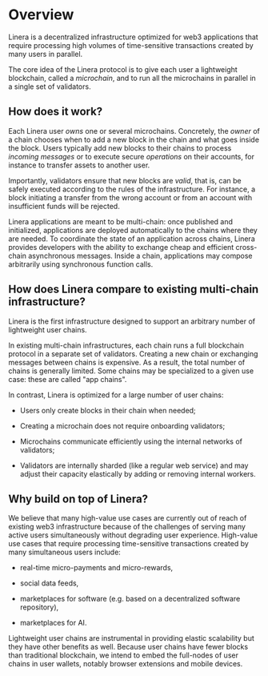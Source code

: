 # Overview

Linera is a decentralized infrastructure optimized for web3 applications that require processing high volumes of time-sensitive transactions created by many users in parallel.

The core idea of the Linera protocol is to give each user a lightweight blockchain, called a *microchain*, and to run all the microchains in parallel in a single set of validators.

## How does it work?

Each Linera user *owns* one or several microchains. Concretely, the *owner* of a chain chooses when to add a new block in the chain and what goes inside the block. Users typically add new blocks to their chains to process *incoming messages* or to execute secure *operations* on their accounts, for instance to transfer assets to another user.

Importantly, validators ensure that new blocks are *valid*, that is, can be safely executed according to the rules of the infrastructure. For instance, a block initiating a transfer from the wrong account or from an account with insufficient funds will be rejected.

Linera applications are meant to be multi-chain: once published and initialized, applications are deployed automatically to the chains where they are needed. To coordinate the state of an application across chains, Linera provides developers with the ability to exchange cheap and efficient cross-chain asynchronous messages. <!-- Incoming messages from another chains are first placed into an inbox. They are executed later when they are picked in a block of the receiving chain. -->
Inside a chain, applications may compose arbitrarily using synchronous function calls.

## How does Linera compare to existing multi-chain infrastructure?

Linera is the first infrastructure designed to support an arbitrary number of lightweight user chains.

In existing multi-chain infrastructures, each chain runs a full blockchain protocol in a separate set of validators. Creating a new chain or exchanging messages between chains is expensive. As a result, the total number of chains is generally limited. Some chains may be specialized to a given use case: these are called "app chains".

In contrast, Linera is optimized for a large number of user chains:

* Users only create blocks in their chain when needed;

* Creating a microchain does not require onboarding validators;

* Microchains communicate efficiently using the internal networks of validators;

* Validators are internally sharded (like a regular web service) and may adjust their capacity elastically by adding or removing internal workers.

<!--Linera integrates many chains in a unique set of validators, which greatly facilitates cross-chain communication. The execution model of Linera is designed to be language-agnostic and developer-friendly, and Linera applications are composable and multi-chain. Linera also relies on delegated proof of stake (DPoS) for security and supports regularly changing sets of validators. Microchains are designed to be auditable independently, allowing for distributed audits by the community.-->

## Why build on top of Linera?

We believe that many high-value use cases are currently out of reach of existing web3 infrastructure because of the challenges of serving many active users simultaneously without degrading user experience. High-value use cases
that require processing time-sensitive transactions created by many simultaneous users include:

* real-time micro-payments and micro-rewards,

* social data feeds,

* marketplaces for software (e.g. based on a decentralized software repository),

* marketplaces for AI.

Lightweight user chains are instrumental in providing elastic scalability but they have other benefits as well. Because user chains have fewer blocks than traditional blockchain, we intend to embed the full-nodes of user chains in user wallets, notably browser extensions and mobile devices.
